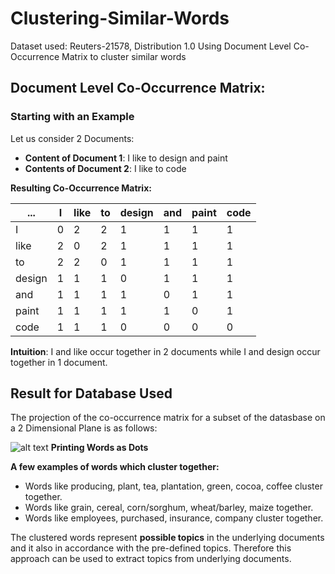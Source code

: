 ﻿# Clustering-Similar-Words
Dataset used: Reuters-21578, Distribution 1.0
Using Document Level Co-Occurrence Matrix to cluster similar words

## Document Level Co-Occurrence Matrix:

### Starting with an Example
Let us consider 2 Documents:
* **Content of Document 1**: I like to design and paint
* **Contents of Document 2**: I like to code

**Resulting Co-Occurrence Matrix:**

| ... | I | like | to | design | and | paint | code |
| --- | --- | --- | --- | --- | --- | --- | --- |
| I | 0 | 2 | 2 | 1 | 1 | 1 | 1 |
| like | 2 | 0 | 2 | 1 | 1 | 1 | 1 |
| to | 2 | 2 | 0 | 1 | 1 | 1 | 1 |
| design | 1 | 1 | 1 | 0 | 1 | 1 | 1 |
| and | 1 | 1 | 1 | 1 | 0 | 1 | 1 |
| paint | 1 | 1 | 1 | 1 | 1 | 0 | 1 |
| code | 1 | 1 | 1 | 0 | 0 | 0 | 0 |

**Intuition**: I and like occur together in 2 documents while I and design occur together in 1 document.

## Result for Database Used

The projection of the co-occurrence matrix for a subset of the datasbase on a 2 Dimensional Plane is as follows:

![alt text](https://shubhi-sareen.github.io/Clustering-Similar-Words/word.png "Text Projection in 2-D")
**Printing Words as Dots**



**A few examples of words which cluster together:**
* Words like producing, plant, tea, plantation, green, cocoa, coffee cluster together.
* Words like grain, cereal, corn/sorghum, wheat/barley, maize together.
* Words like employees, purchased, insurance, company cluster together.

The clustered words represent **possible topics** in the underlying documents and it also in accordance with the pre-defined topics. Therefore this approach can be used to extract topics from underlying documents.
